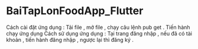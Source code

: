 # BaiTapLonFoodApp_Flutter
Cách cài đặt ứng dụng : Tải file , mở file , chạy câu lệnh pub get . Tiến hành chạy ứng dụng
Cách sử dụng ứng dụng : Tại trang đăng nhập , nếu đã có tài khoản , tiến hành đăng nhập , ngược lại thì đăng ký . 
